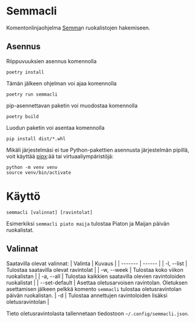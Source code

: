 # Semmacli
Komentonlinjaohjelma [Semma](https://www.semma.fi/)n ruokalistojen hakemiseen.

## Asennus
Riippuvuuksien asennus komennolla
```
poetry install
```
Tämän jälkeen ohjelman voi ajaa komennolla
```
poetry run semmacli
```

pip-asennettavan paketin voi muodostaa komennolla
```
poetry build
```
Luodun paketin voi asentaa komennolla
```
pip install dist/*.whl
```

Mikäli järjestelmäsi ei tue Python-pakettien asennusta järjestelmän pipillä, voit käyttää [pipx](https://github.com/pypa/pipx):ää tai virtuaaliympäristöjä:
```
python -m venv venv
source venv/bin/activate
```

# Käyttö
```
semmacli [valinnat] [ravintolat]
```
Esimerkiksi `semmacli piato maija` tulostaa Piaton ja Maijan päivän ruokalistat.

## Valinnat
Saatavilla olevat valinnat:
| Valinta | Kuvaus |
| ------- | ------ |
| -l, --list | Tulostaa saatavilla olevat ravintolat |
| -w, --week | Tulostaa koko viikon ruokalistan |
| -a, --all | Tulostaa kaikkien saatavilla olevien ravintoloiden ruokalistat |
| --set-default <oletusravintola> | Asettaa oletusarvoisen ravintolan. Oletuksen asettamisen jälkeen pelkkä komento `semmacli` tulostaa oletusravintolan päivän ruokalistan.
| -d | Tulostaa annettujen ravintoloiden lisäksi oletusravintolan |

Tieto oletusravintolasta tallennetaan tiedostoon `~/.config/semmacli.json`.

